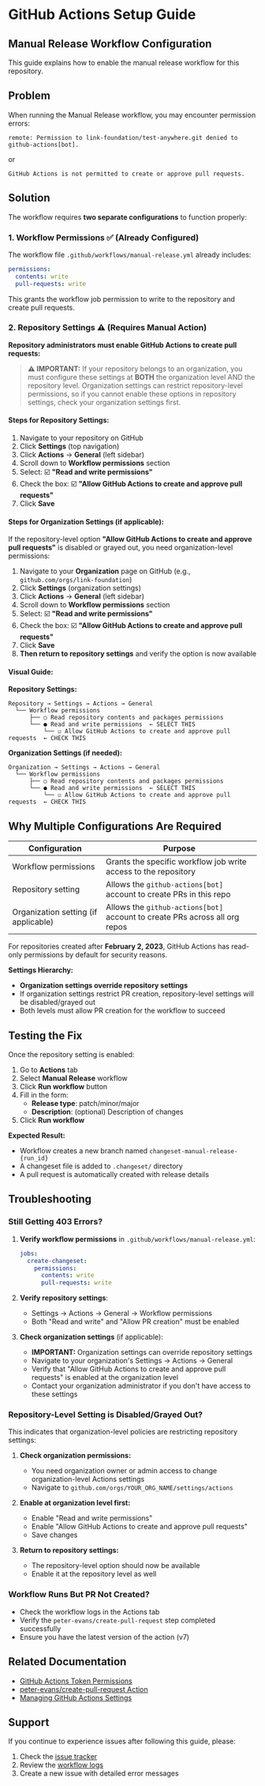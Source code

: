 # GitHub Actions Setup Guide

## Manual Release Workflow Configuration

This guide explains how to enable the manual release workflow for this repository.

## Problem

When running the Manual Release workflow, you may encounter permission errors:

```
remote: Permission to link-foundation/test-anywhere.git denied to github-actions[bot].
```

or

```
GitHub Actions is not permitted to create or approve pull requests.
```

## Solution

The workflow requires **two separate configurations** to function properly:

### 1. Workflow Permissions ✅ (Already Configured)

The workflow file `.github/workflows/manual-release.yml` already includes:

```yaml
permissions:
  contents: write
  pull-requests: write
```

This grants the workflow job permission to write to the repository and create pull requests.

### 2. Repository Settings ⚠️ (Requires Manual Action)

**Repository administrators must enable GitHub Actions to create pull requests:**

> **⚠️ IMPORTANT:** If your repository belongs to an organization, you must configure these settings at **BOTH** the organization level AND the repository level. Organization settings can restrict repository-level permissions, so if you cannot enable these options in repository settings, check your organization settings first.

#### Steps for Repository Settings:

1. Navigate to your repository on GitHub
2. Click **Settings** (top navigation)
3. Click **Actions** → **General** (left sidebar)
4. Scroll down to **Workflow permissions** section
5. Select: ☑️ **"Read and write permissions"**
6. Check the box: ☑️ **"Allow GitHub Actions to create and approve pull requests"**
7. Click **Save**

#### Steps for Organization Settings (if applicable):

If the repository-level option **"Allow GitHub Actions to create and approve pull requests"** is disabled or grayed out, you need organization-level permissions:

1. Navigate to your **Organization** page on GitHub (e.g., `github.com/orgs/link-foundation`)
2. Click **Settings** (organization settings)
3. Click **Actions** → **General** (left sidebar)
4. Scroll down to **Workflow permissions** section
5. Select: ☑️ **"Read and write permissions"**
6. Check the box: ☑️ **"Allow GitHub Actions to create and approve pull requests"**
7. Click **Save**
8. **Then return to repository settings** and verify the option is now available

#### Visual Guide:

**Repository Settings:**

```
Repository → Settings → Actions → General
  └── Workflow permissions
      ├── ○ Read repository contents and packages permissions
      └── ● Read and write permissions  ← SELECT THIS
          └── ☑️ Allow GitHub Actions to create and approve pull requests  ← CHECK THIS
```

**Organization Settings (if needed):**

```
Organization → Settings → Actions → General
  └── Workflow permissions
      ├── ○ Read repository contents and packages permissions
      └── ● Read and write permissions  ← SELECT THIS
          └── ☑️ Allow GitHub Actions to create and approve pull requests  ← CHECK THIS
```

## Why Multiple Configurations Are Required

| Configuration                        | Purpose                                                                     |
| ------------------------------------ | --------------------------------------------------------------------------- |
| Workflow permissions                 | Grants the specific workflow job write access to the repository             |
| Repository setting                   | Allows the `github-actions[bot]` account to create PRs in this repo         |
| Organization setting (if applicable) | Allows the `github-actions[bot]` account to create PRs across all org repos |

For repositories created after **February 2, 2023**, GitHub Actions has read-only permissions by default for security reasons.

**Settings Hierarchy:**

- **Organization settings override repository settings**
- If organization settings restrict PR creation, repository-level settings will be disabled/grayed out
- Both levels must allow PR creation for the workflow to succeed

## Testing the Fix

Once the repository setting is enabled:

1. Go to **Actions** tab
2. Select **Manual Release** workflow
3. Click **Run workflow** button
4. Fill in the form:
   - **Release type**: patch/minor/major
   - **Description**: (optional) Description of changes
5. Click **Run workflow**

**Expected Result:**

- Workflow creates a new branch named `changeset-manual-release-{run_id}`
- A changeset file is added to `.changeset/` directory
- A pull request is automatically created with release details

## Troubleshooting

### Still Getting 403 Errors?

1. **Verify workflow permissions** in `.github/workflows/manual-release.yml`:

   ```yaml
   jobs:
     create-changeset:
       permissions:
         contents: write
         pull-requests: write
   ```

2. **Verify repository settings**:
   - Settings → Actions → General → Workflow permissions
   - Both "Read and write" and "Allow PR creation" must be enabled

3. **Check organization settings** (if applicable):
   - **IMPORTANT:** Organization settings can override repository settings
   - Navigate to your organization's Settings → Actions → General
   - Verify that "Allow GitHub Actions to create and approve pull requests" is enabled at the organization level
   - Contact your organization administrator if you don't have access to these settings

### Repository-Level Setting is Disabled/Grayed Out?

This indicates that organization-level policies are restricting repository settings:

1. **Check organization permissions:**
   - You need organization owner or admin access to change organization-level Actions settings
   - Navigate to `github.com/orgs/YOUR_ORG_NAME/settings/actions`

2. **Enable at organization level first:**
   - Enable "Read and write permissions"
   - Enable "Allow GitHub Actions to create and approve pull requests"
   - Save changes

3. **Return to repository settings:**
   - The repository-level option should now be available
   - Enable it at the repository level as well

### Workflow Runs But PR Not Created?

- Check the workflow logs in the Actions tab
- Verify the `peter-evans/create-pull-request` step completed successfully
- Ensure you have the latest version of the action (v7)

## Related Documentation

- [GitHub Actions Token Permissions](https://docs.github.com/en/actions/security-guides/automatic-token-authentication#permissions-for-the-github_token)
- [peter-evans/create-pull-request Action](https://github.com/peter-evans/create-pull-request)
- [Managing GitHub Actions Settings](https://docs.github.com/en/repositories/managing-your-repositorys-settings-and-features/enabling-features-for-your-repository/managing-github-actions-settings-for-a-repository)

## Support

If you continue to experience issues after following this guide, please:

1. Check the [issue tracker](../../issues)
2. Review the [workflow logs](../../actions)
3. Create a new issue with detailed error messages
